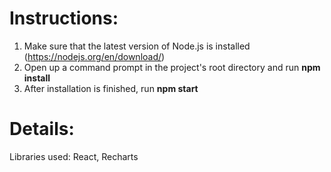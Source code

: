 # Instructions:

1. Make sure that the latest version of Node.js is installed (https://nodejs.org/en/download/)
2. Open up a command prompt in the project's root directory and run **npm install**
3. After installation is finished, run **npm start**

# Details:
Libraries used: React, Recharts
